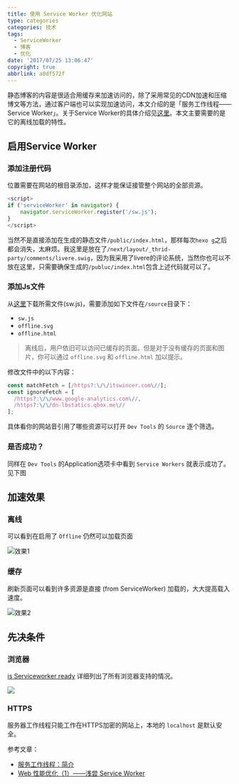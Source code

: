 ```yaml
---
title: 使用 Service Worker 优化网站
type: categories
categories: 技术
tags:
  - ServiceWorker
  - 博客
  - 优化
date: '2017/07/25 13:06:47'
copyright: true
abbrlink: a0df572f
---
```


静态博客的内容是很适合用缓存来加速访问的，除了采用常见的CDN加速和压缩博文等方法，通过客户端也可以实现加速访问，本文介绍的是「服务工作线程——Service Worker」。关于Service Worker的具体介绍见[这里](https://developers.google.com/web/fundamentals/getting-started/primers/service-workers)。本文主要需要的是它的离线加载的特性。

## 启用Service Worker

### 添加注册代码

位置需要在网站的根目录添加，这样才能保证接管整个网站的全部资源。

```javascript
<script>
if ('serviceWorker' in navigator) {
    navigator.serviceWorker.register('/sw.js');
}
</script>
```

<!-- more -->

当然不是直接添加在生成的静态文件`/public/index.html`，那样每次`hexo g`之后都会消失，太麻烦。我这里是放在了`/next/layout/_thrid-party/comments/livere.swig`，因为我采用了livere的评论系统，当然你也可以不放在这里，只需要确保生成的`/publuc/index.html`包含上述代码就可以了。

### 添加Js文件

从[这里](https://gist.github.com/WincerChan/a553ea6ab3de0afc0d3945bbbccaebd3)下载所需文件(sw.js)，需要添加如下文件在`/source`目录下：

- `sw.js`
- `offline.svg`
- `offline.html`

> 离线后，用户依旧可以访问已缓存的页面。但是对于没有缓存的页面和图片，你可以通过 `offline.svg` 和 `offline.html` 加以提示。

修改文件中的以下内容：

```javascript
const matchFetch = [/https?:\/\/itswincer.com\//];
const ignoreFetch = [
  /https?:\/\/www.google-analytics.com\//,
  /https?:\/\/dn-lbstatics.qbox.me\//
];
```

具体看你的网站音引用了哪些资源可以打开 `Dev Tools` 的 `Source` 逐个筛选。

### 是否成功？

同样在 `Dev Tools` 的Application选项卡中看到 `Service Workers` 就表示成功了。见下图

## 加速效果

### 离线

可以看到在启用了 `Offline` 仍然可以加载页面

![效果1](https://ws1.sinaimg.cn/large/ba22af52gy1fhvzzyefwxg213l0mvawg.gif)



### 缓存 

刷新页面可以看到许多资源是直接 (from ServiceWorker) 加载的，大大提高载入速度。

![效果2](https://ws1.sinaimg.cn/large/ba22af52gy1fhw07svg0cg213l0bcwre.gif)

## 先决条件

### 浏览器

 [is Serviceworker ready](https://jakearchibald.github.io/isserviceworkerready/) 详细列出了所有浏览器支持的情况。

![](https://ws1.sinaimg.cn/large/ba22af52gy1fhw4volxvyj20qc09dacd.jpg)

### HTTPS

服务器工作线程只能工作在HTTPS加密的网站上，本地的 `localhost` 是默认安全。

<div class="pr"></div>

参考文章：

- [服务工作线程：简介](https://developer.google.com/web/fundamentals/getting-started/primers/service-workers)
- [Web 性能优化（1）——浅尝 Service Worker](https://blog.nfz.moe/archives/wpo-by-service-worker.html)
